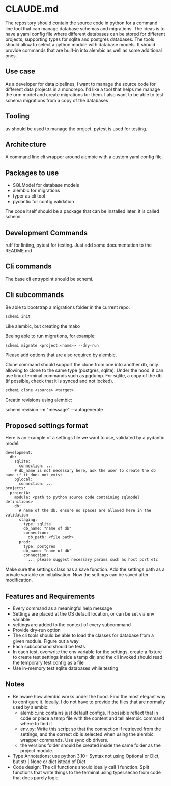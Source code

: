 # CLAUDE.md

The repository should contain the source code in python for a command line tool that can manage database schemas and migrations. The ideas is to have a yaml config file where different databases can be stored for different projects, supporting types for sqlite and postgres databases. The tools should allow to select a python module with database models. It should provide commands that are built-in into alembic as well as some additional ones.

## Use case

As a developer for data pipelines, I want to manage the source code for different data projects in a monorepo. I'd like a tool that helps me manage the orm model and create migrations for them. I also want to be able to test schema migrations from a copy of the databases

## Tooling

uv should be used to manage the project. pytest is used for testing.

## Architecture

A command line cli wrapper around alembic with a custom yaml config file.

## Packages to use

- SQLModel for database models
- alembic for migrations
- typer as cli tool
- pydantic for config validation

The code itself should be a package that can be installed later. it is called schemi.

## Development Commands

ruff for linting, pytest for testing. Just add some documentation to the README.md

## Cli commands

The base cli entrypoint should be schemi. 

## Cli subcommands

Be able to bootstrap a migrations folder in the current repo.

    schemi init

Like alembic, but creating the mako 

Beeing able to run migrations, for example:

    schemi migrate <project.<name>> --dry-run

Please add options that are also required by alembic.

Clone command should support the clone from one into another db, only allowing to clone to the same type (postgres, sqlite). Under the hood, it can use linux terminal commands such as pgdump. For sqlite, a copy of the db (if possible, check that it is synced and not locked).

    schemi clone <source> <target>

Creatin revisions using alembic:

   schemi revision -m "message" --autogenerate

## Proposed settings format

Here is an example of a settings file we want to use, validated by a pydantic model.

```
development:
  db:
    sqlite:
      connection: ...
    # db_name is not necessary here, ask the user to create the db name if it does not exist
    pglocal:
      connection: ...
projects:
  projectA:
    module: <path to python source code containing sqlmodel definitions>
    db:
      # name of the db, ensure no spaces are allowed here in the validation
      staging:
        type: sqlite
        db_name: "name of db"
        connection:
          db_path: <file path>
      prod:
        type: postgres
        db_name: "name of db"
        connection:
          ... please suggest necessary params such as host port etc
```

Make sure the settings class has a save function. Add the settings path as a private variable on initialisation. Now the settings can be saved after modification.

## Features and Requirements

- Every command as a meaningful help message
- Settings are placed at the OS default location, or can be set via env variable
- settings are added to the context of every subcommand
- Provide dry-run option
- The cli tools should be able to load the classes for database from a given module. Figure out a way
- Each subccomand should be tests
- In each test, overwrite the env variable for the settings, create a fixture to create test settings inside a temp dir, and the cli invoked should read the temporary test config as a file
- Use in-memory test sqlite databases while testing

## Notes

- Be aware how alembic works under the hood. Find the most elegant way to configure it. Ideally, I do not have to provide the files that are normally used by alembic:
  - alembic.ini: contains just default configs. If possible reflext that in code or place a temp file with the content and tell alembic command where to find it
  - env.py: Write this script so that the connection if retrieved from the settings, and the correct db is selected when using the alembic wrapper commands. Use sync db drivers.
  - the versions folder should be created inside the same folder as the project module.
- Type Annotations: use python 3.10+ Syntax not using Optional or Dict, but str | None or dict istead of Dict
- Code design: The cli functions should ideally call 1 function. Split functions that write things to the terminal using typer.secho from code that does purely logic